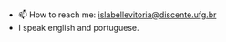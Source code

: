- 📫 How to reach me: islabellevitoria@discente.ufg.br
- I speak english and portuguese.

<!---
islabellevitoria/islabellevitoria is a ✨ special ✨ repository because its `README.md` (this file) appears on your GitHub profile.
You can click the Preview link to take a look at your changes.
--->
